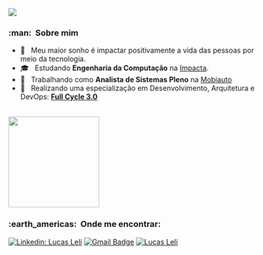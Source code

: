 ![](https://komarev.com/ghpvc/?username=lucasLeliMobiauto&color=006bed)

<h3> :man: &nbsp;Sobre mim </h3>

- 🤔 &nbsp; Meu maior sonho é impactar positivamente a vida das pessoas por meio da tecnologia.
- 🎓 &nbsp; Estudando **Engenharia da Computação** na <a href="https://www.impacta.edu.br/">Impacta</a>.
- 💼 &nbsp; Trabalhando como **Analista de Sistemas Pleno** na <a href="https://www.mobiauto.com.br/">Mobiauto</a>
- 🌱 &nbsp; Realizando uma especialização em Desenvolvimento, Arquitetura e DevOps: <a href="https://imersao.fullcycle.com.br/page/lancamento/">**Full Cycle 3.0**</a>

<br/>

<a href="https://github.com/lucasLeliMobiauto">
  <img height="180em" src="https://github-readme-stats.vercel.app/api?username=lucasLeliMobiauto&theme=dracula&show_icons=true&count_private=true" />
</a>

<br/>

<h3> :earth_americas: &nbsp;Onde me encontrar: </h3> 

[![Linkedin: Lucas Leli](https://img.shields.io/badge/-lucasleli-blue?style=flat-square&logo=Linkedin&logoColor=white&link=linkedin.com/in/lucasleli)](linkedin.com/in/lucasleli)
[![Gmail Badge](https://img.shields.io/badge/-lucas.leli@mobiauto.com.br-006bed?style=flat-square&logo=Gmail&logoColor=white&link=mailto:lucas.leli@mobiauto.com.br)](mailto:lucas.leli@mobiauto.com.br)
[![Lucas Leli]( https://img.shields.io/github/followers/lucasLeliMobiauto?label=follow&style=social)](https://github.com/lucasLeliMobiauto)
